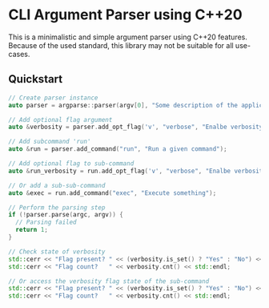 # CLI Argument Parser using C++20

This is a minimalistic and simple argument parser using C++20 features. Because of the used standard, this library may not be suitable for all use-cases.

## Quickstart

```C++
// Create parser instance
auto parser = argparse::parser(argv[0], "Some description of the application. Very long descriptions will be automatically split over multiple lines.");

// Add optional flag argument
auto &verbosity = parser.add_opt_flag('v', "verbose", "Enalbe verbosity level. Allows multiple occurrances.");

// Add subcommand 'run'
auto &run = parser.add_command("run", "Run a given command");

// Add optional flag to sub-command
auto &run_verbosity = run.add_opt_flag('v', "verbose", "Enalbe verbosity level. Allows multiple occurrances.");

// Or add a sub-sub-command
auto &exec = run.add_command("exec", "Execute something");

// Perform the parsing step
if (!parser.parse(argc, argv)) {
  // Parsing failed
  return 1;
}

// Check state of verbosity
std::cerr << "Flag present? " << (verbosity.is_set() ? "Yes" : "No") << std::endl;
std::cerr << "Flag count?   " << verbosity.cnt() << std::endl;

// Or access the verbosity flag state of the sub-command
std::cerr << "Flag present? " << (verbosity.is_set() ? "Yes" : "No") << std::endl;
std::cerr << "Flag count?   " << verbosity.cnt() << std::endl;
```
